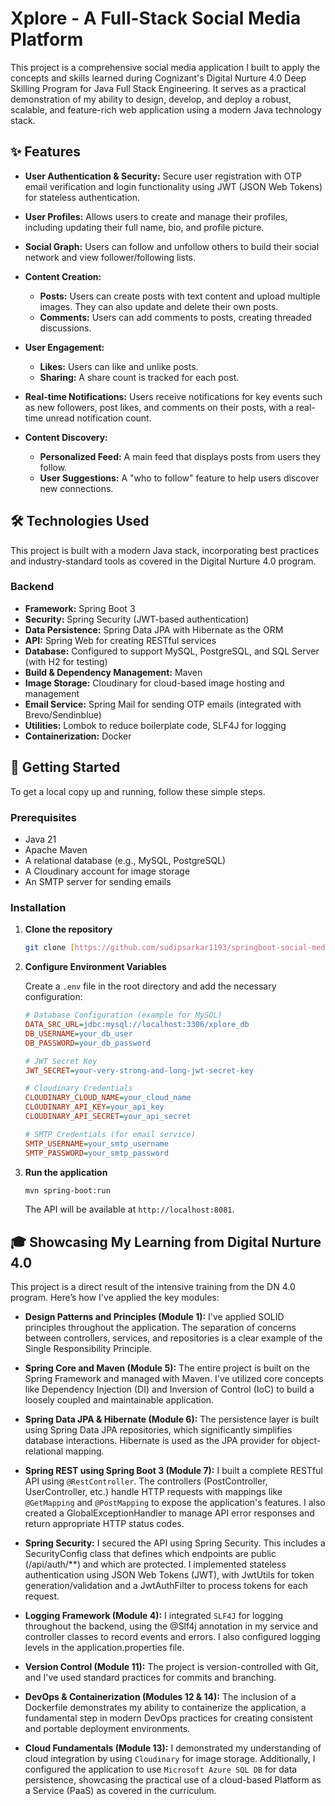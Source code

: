 # Xplore - A Full-Stack Social Media Platform

This project is a comprehensive social media application I built to apply the concepts and skills learned during Cognizant's Digital Nurture 4.0 Deep Skilling Program for Java Full Stack Engineering. It serves as a practical demonstration of my ability to design, develop, and deploy a robust, scalable, and feature-rich web application using a modern Java technology stack.

## ✨ Features

-   **User Authentication & Security:** Secure user registration with OTP email verification and login functionality using JWT (JSON Web Tokens) for stateless authentication.

-   **User Profiles:** Allows users to create and manage their profiles, including updating their full name, bio, and profile picture.

-   **Social Graph:** Users can follow and unfollow others to build their social network and view follower/following lists.

-   **Content Creation:**
    -   **Posts:** Users can create posts with text content and upload multiple images. They can also update and delete their own posts.
    -   **Comments:** Users can add comments to posts, creating threaded discussions.

-   **User Engagement:**
    -   **Likes:** Users can like and unlike posts.
    -   **Sharing:** A share count is tracked for each post.

-   **Real-time Notifications:** Users receive notifications for key events such as new followers, post likes, and comments on their posts, with a real-time unread notification count.

-   **Content Discovery:**
    -   **Personalized Feed:** A main feed that displays posts from users they follow.
    -   **User Suggestions:** A "who to follow" feature to help users discover new connections.

## 🛠️ Technologies Used

This project is built with a modern Java stack, incorporating best practices and industry-standard tools as covered in the Digital Nurture 4.0 program.

### Backend
-   **Framework:** Spring Boot 3
-   **Security:** Spring Security (JWT-based authentication)
-   **Data Persistence:** Spring Data JPA with Hibernate as the ORM
-   **API:** Spring Web for creating RESTful services
-   **Database:** Configured to support MySQL, PostgreSQL, and SQL Server (with H2 for testing)
-   **Build & Dependency Management:** Maven
-   **Image Storage:** Cloudinary for cloud-based image hosting and management
-   **Email Service:** Spring Mail for sending OTP emails (integrated with Brevo/Sendinblue)
-   **Utilities:** Lombok to reduce boilerplate code, SLF4J for logging
-   **Containerization:** Docker

## 🚀 Getting Started

To get a local copy up and running, follow these simple steps.

### Prerequisites
-   Java 21
-   Apache Maven
-   A relational database (e.g., MySQL, PostgreSQL)
-   A Cloudinary account for image storage
-   An SMTP server for sending emails

### Installation

1.  **Clone the repository**
    ```bash
    git clone [https://github.com/sudipsarkar1193/springboot-social-media.git](https://github.com/sudipsarkar1193/springboot-social-media.git)
    ```

2.  **Configure Environment Variables**

    Create a `.env` file in the root directory and add the necessary configuration:

    ```ini
    # Database Configuration (example for MySQL)
    DATA_SRC_URL=jdbc:mysql://localhost:3306/xplore_db
    DB_USERNAME=your_db_user
    DB_PASSWORD=your_db_password

    # JWT Secret Key
    JWT_SECRET=your-very-strong-and-long-jwt-secret-key

    # Cloudinary Credentials
    CLOUDINARY_CLOUD_NAME=your_cloud_name
    CLOUDINARY_API_KEY=your_api_key
    CLOUDINARY_API_SECRET=your_api_secret

    # SMTP Credentials (for email service)
    SMTP_USERNAME=your_smtp_username
    SMTP_PASSWORD=your_smtp_password
    ```

3.  **Run the application**
    ```bash
    mvn spring-boot:run
    ```
    The API will be available at `http://localhost:8081`.

## 🎓 Showcasing My Learning from Digital Nurture 4.0

This project is a direct result of the intensive training from the DN 4.0 program. Here’s how I've applied the key modules:

-   **Design Patterns and Principles (Module 1):** I've applied SOLID principles throughout the application. The separation of concerns between controllers, services, and repositories is a clear example of the Single Responsibility Principle.

-   **Spring Core and Maven (Module 5):** The entire project is built on the Spring Framework and managed with Maven. I've utilized core concepts like Dependency Injection (DI) and Inversion of Control (IoC) to build a loosely coupled and maintainable application.

-   **Spring Data JPA & Hibernate (Module 6):** The persistence layer is built using Spring Data JPA repositories, which significantly simplifies database interactions. Hibernate is used as the JPA provider for object-relational mapping.

-   **Spring REST using Spring Boot 3 (Module 7):** I built a complete RESTful API using `@RestController`. The controllers (PostController, UserController, etc.) handle HTTP requests with mappings like `@GetMapping` and `@PostMapping` to expose the application's features. I also created a GlobalExceptionHandler to manage API error responses and return appropriate HTTP status codes.

-   **Spring Security:** I secured the API using Spring Security. This includes a SecurityConfig class that defines which endpoints are public (/api/auth/**) and which are protected. I implemented stateless authentication using JSON Web Tokens (JWT), with JwtUtils for token generation/validation and a JwtAuthFilter to process tokens for each request.

-   **Logging Framework (Module 4):** I integrated `SLF4J` for logging throughout the backend, using the @Slf4j annotation in my service and controller classes to record events and errors. I also configured logging levels in the application.properties file.

-   **Version Control (Module 11):** The project is version-controlled with Git, and I've used standard practices for commits and branching.

-   **DevOps & Containerization (Modules 12 & 14):** The inclusion of a Dockerfile demonstrates my ability to containerize the application, a fundamental step in modern DevOps practices for creating consistent and portable deployment environments.

-   **Cloud Fundamentals (Module 13):** I demonstrated my understanding of cloud integration by using `Cloudinary` for image storage. Additionally, I configured the application to use `Microsoft Azure SQL DB` for data persistence, showcasing the practical use of a cloud-based Platform as a Service (PaaS) as covered in the curriculum.